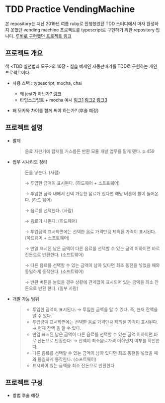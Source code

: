 # TDD Practice VendingMachine

본 repository는 지난 2019년 여름 ruby로 진행했었던 TDD 스터디에서 마저 완성하지 못했던 vending machine 프로젝트를 typescript로 구현하기 위한 repository 입니다. [루비로 구현했던 프로젝트 링크](https://github.com/ppamppamman/Practice-Project/tree/ruby)



## 프로젝트 개요

책 <TDD 실천법과 도구>의 10장 - 실습 예제인 자동판매기를 TDD로 구현하는 개인 프로젝트이다.  

- 사용 스택 : typescript, mocha, chai

  - 왜 jest가 아닌가? [링크](https://libsora.so/posts/escape-from-jest-jest-is-slow/)
  - 타입스크립트 + mocha 예시 [링크1](http://cosmiclatte.co.kr/타입스크립트typescript-테스트하기-with-mocha/) [링크2](https://libsora.so/posts/escape-from-jest-mocha-with-typescript/) [링크3](https://dc7303.github.io/typescript/test/mocha/2020/02/16/tsTestByMocha/)

- 왜 모카와 차이를 함께 써야 하는가? (후술 예정)

  


## 프로젝트 설명

- 발제

  > 음료 자판기에 탑재될 거스름돈 반환 모듈 개발 업무를 맡게 됐다. p.459



- 업무 시나리오 정리

  > 돈을 넣는다. (사람) 
  >
  > → 투입한 금액이 표시된다. (하드웨어 + 소프트웨어) 
  >
  > → 투입한 금액 내에서 선택 가능한 음료가 있다면 해당 버튼에 불이 들어온다. (하드 웨어) 
  >
  > → 음료를 선택한다. (사람) 
  >
  > → 음료가 나온다. (하드웨어) 
  >
  > → 투입금액 표시화면에는 선택한 음료 가격만큼 제외된 가격이 표시된다. (하드웨어 + 소프트웨어) 
  >
  > → 만일 표시된 남은 금액이 다른 음료를 선택할 수 있는 금액 이하이면 바로 잔돈으로 반환한다. (소프트웨어) 
  >
  > → 다른 음료를 선택할 수 있는 금액이 남아 있다면 최초 동전을 넣었을 때와 동일하게 동작한다. (소프트웨어)
  >
  > → 반환 버튼을 눌렀을 경우 상황에 관계없이 표시되어 있는 금액을 최소 잔돈으로 반환 한다. (일부 사람)



- 개발 가능 범위

  > - 투입한 금액이 표시된다. → 투입한 금액을 알 수 있다. 즉, 현재 잔액을 알 수 있다. 
  > - 투입금액 표시화면에는 선택한 음료 가격만큼 제외된 가격이 표시된다. → 현재 잔액 을 알 수 있다. 
  > - 만일 표시된 남은 금액이 다른 음료를 선택할 수 있는 금액 이하이면 바로 잔돈으로 반환한다. → 잔액이 최소음료가격 이하인지 여부를 확인한다.
  > - 다른 음료를 선택할 수 있는 금액이 남아 있다면 최초 동전을 넣었을 때와 동일하게 동작한다. (소프트웨어) 
  > - 표시되어 있는 금액을 최소 잔돈으로 반환한다.



## 프로젝트 구성

- 방법 후술 예정

